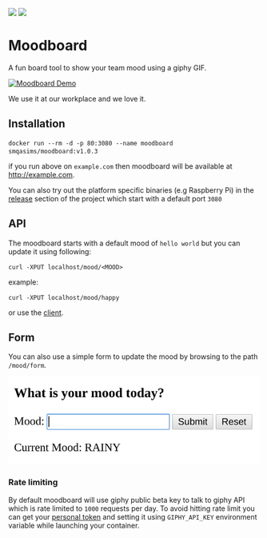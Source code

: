 <p align="left">
    <a href="https://hub.docker.com/r/smqasims/moodboard" alt="Pulls">
        <img src="https://img.shields.io/docker/pulls/smqasims/moodboard" /></a>
    <a href="https://mqasimsarfraz.github.io/" alt="Maintained">
        <img src="https://img.shields.io/maintenance/yes/2020.svg" /></a>

</p>

# Moodboard
A fun board tool to show your team mood using a giphy GIF.

[![Moodboard Demo](https://media.giphy.com/media/XDiQzh0JawsC0EDxiE/giphy.gif)](https://media.giphy.com/media/XDiQzh0JawsC0EDxiE/giphy.gif)

We use it at our workplace and we love it.

## Installation
```
docker run --rm -d -p 80:3080 --name moodboard smqasims/moodboard:v1.0.3
```
if you run above on `example.com` then moodboard will be available at http://example.com. 

You can also try out the platform specific binaries (e.g Raspberry Pi) in the [release](https://github.com/MQasimSarfraz/moodboard/releases) section of the project which start with a default port `3080` 

## API
The moodboard starts with a  default mood of `hello world` but you can update it using following:
```
curl -XPUT localhost/mood/<MOOD>
```
example:
```
curl -XPUT localhost/mood/happy
```
or use the [client](https://github.com/MQasimSarfraz/moodboard/blob/master/mood.sh).

## Form
You can also use a simple form to update the mood by browsing to the path `/mood/form`.

[![Moodboard Form Demo](https://raw.githubusercontent.com/MQasimSarfraz/moodboard/master/images/form.png)](https://raw.githubusercontent.com/MQasimSarfraz/moodboard/master/images/form.png)

### Rate limiting
By default moodboard will use giphy public beta key to talk to giphy API which is rate limited to `1000` requests per day. To avoid hitting rate limit you can get your [personal token](https://support.giphy.com/hc/en-us/articles/360020283431-Request-A-GIPHY-API-Key) and setting it using `GIPHY_API_KEY` environment variable while launching your container. 
